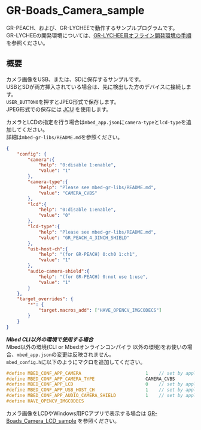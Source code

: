 # GR-Boads_Camera_sample
GR-PEACH、および、GR-LYCHEEで動作するサンプルプログラムです。  
GR-LYCHEEの開発環境については、[GR-LYCHEE用オフライン開発環境の手順](https://developer.mbed.org/users/dkato/notebook/offline-development-lychee-langja/)を参照ください。


## 概要
カメラ画像をUSB、または、SDに保存するサンプルです。  
USBとSDが両方挿入されている場合は、先に検出した方のデバイスに接続します。  
``USER_BUTTON0``を押すとJPEG形式で保存します。  
JPEG形式での保存には [JCU](https://developer.mbed.org/teams/Renesas/code/GraphicsFramework/) を使用します。  

カメラとLCDの指定を行う場合は``mbed_app.json``に``camera-type``と``lcd-type``を追加してください。  
詳細は``mbed-gr-libs/README.md``を参照ください。  
```json
{
    "config": {
        "camera":{
            "help": "0:disable 1:enable",
            "value": "1"
        },
        "camera-type":{
            "help": "Please see mbed-gr-libs/README.md",
            "value": "CAMERA_CVBS"
        },
        "lcd":{
            "help": "0:disable 1:enable",
            "value": "0"
        },
        "lcd-type":{
            "help": "Please see mbed-gr-libs/README.md",
            "value": "GR_PEACH_4_3INCH_SHIELD"
        },
        "usb-host-ch":{
            "help": "(for GR-PEACH) 0:ch0 1:ch1",
            "value": "1"
        },
        "audio-camera-shield":{
            "help": "(for GR-PEACH) 0:not use 1:use",
            "value": "1"
        }
    },
    "target_overrides": {
        "*": {
            "target.macros_add": ["HAVE_OPENCV_IMGCODECS"]
        }
    }
}
```
***Mbed CLI以外の環境で使用する場合***  
Mbed以外の環境(CLI or Mbedオンラインコンパイラ 以外の環境)をお使いの場合、``mbed_app.json``の変更は反映されません。  
``mbed_config.h``に以下のようにマクロを追加してください。  
```cpp
#define MBED_CONF_APP_CAMERA                        1    // set by application
#define MBED_CONF_APP_CAMERA_TYPE                   CAMERA_CVBS             // set by application
#define MBED_CONF_APP_LCD                           0    // set by application
#define MBED_CONF_APP_USB_HOST_CH                   1    // set by application
#define MBED_CONF_APP_AUDIO_CAMERA_SHIELD           1    // set by application
#define HAVE_OPENCV_IMGCODECS
```

カメラ画像をLCDやWindows用PCアプリで表示する場合は [GR-Boads_Camera_LCD_sample](https://github.com/d-kato/GR-Boads_Camera_LCD_sample) を参照ください。  
